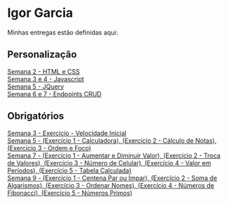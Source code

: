 # Igor Garcia
Minhas entregas estão definidas aqui:
## Personalização
<a href="https://github.com/IgorSFG/modulo2/tree/2022M2T2/Projeto2/03_AUT_EST_ENTREGA/Semana%202"> Semana 2 - HTML e CSS</a><br/>
<a href="https://github.com/IgorSFG/modulo2/tree/2022M2T2/Projeto2/03_AUT_EST_ENTREGA/Semana%203%20e%204"> Semana 3 e 4 - Javascript</a><br/>
<a href="https://github.com/IgorSFG/modulo2/tree/2022M2T2/Projeto2/03_AUT_EST_ENTREGA/Semana%205"> Semana 5 - JQuery</a><br/>
<a href="https://github.com/IgorSFG/modulo2/tree/2022M2T2/Projeto2/03_AUT_EST_ENTREGA/Semana%206%20e%207"> Semana 6 e 7 - Endpoints CRUD</a><br/>
## Obrigatórios
<a href="https://github.com/IgorSFG/modulo2/tree/2022M2T2/Projeto2/04_AUT_EST_EX_OBRIGATORIOS/Semana%203"> Semana 3 - Exercício - Velocidade Inicial</a><br/>
<a href="https://github.com/IgorSFG/modulo2/tree/2022M2T2/Projeto2/04_AUT_EST_EX_OBRIGATORIOS/Semana%205https://github.com/IgorSFG/modulo2/tree/2022M2T2/Projeto2/04_AUT_EST_EX_OBRIGATORIOS/Semana%205"> Semana 5 - (Exercício 1 - Calculadora), (Exercício 2 - Cálculo de Notas), (Exercício 3 - Ordem e Foco)</a><br/>
<a href="https://github.com/IgorSFG/modulo2/tree/2022M2T2/Projeto2/04_AUT_EST_EX_OBRIGATORIOS/Semana%207"> Semana 7 - (Exercício 1 - Aumentar e Diminuir Valor), (Exercício 2 - Troca de Valores), (Exercício 3 - Número de Celular), (Exercício 4 - Valor em Períodos), (Exercício 5 - Tabela Calculada)</a><br/>
<a href="https://github.com/IgorSFG/modulo2/tree/2022M2T2/Projeto2/04_AUT_EST_EX_OBRIGATORIOS/Semana%209"> Semana 9 - (Exercício 1 - Centena Par ou Ímpar), (Exercício 2 - Soma de Algarismos), (Exercício 3 - Ordenar Nomes), (Exercício 4 - Números de Fibonacci), (Exercício 5 - Números Primos)</a><br/>
